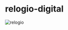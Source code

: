 # relogio-digital
![relogio](https://github.com/Dnysss/relogio-digital/assets/131815656/837c2bf6-e8e5-48ca-aaa6-e0b065a81c61)

